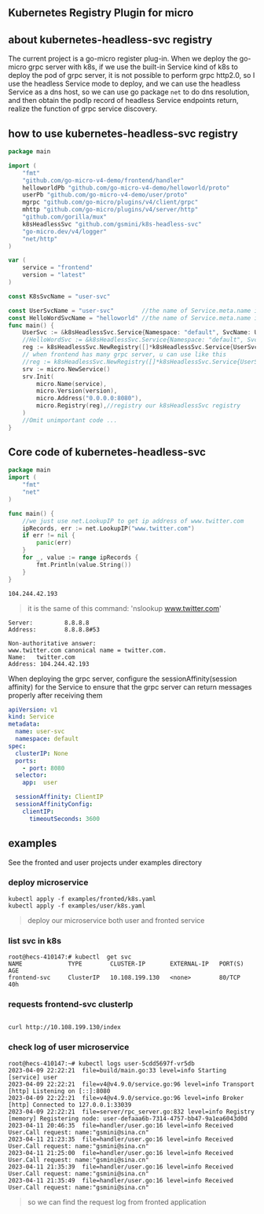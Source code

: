 Kubernetes Registry Plugin for micro
---

## about kubernetes-headless-svc registry

The current project is a go-micro register plug-in.
When we deploy the go-micro grpc server with k8s, if we use the built-in Service kind of k8s
to deploy the pod of grpc server, it is not possible to perform grpc http2.0, so I use the 
headless Service mode to deploy, and we can use the headless Service as a dns host, so we 
can  use go package  `net` to do dns resolution, and then obtain the podIp record of headless 
Service endpoints return, realize the function of grpc service discovery.
## how to use  kubernetes-headless-svc registry
```go
package main

import (
	"fmt"
	"github.com/go-micro-v4-demo/frontend/handler"
	helloworldPb "github.com/go-micro-v4-demo/helloworld/proto"
	userPb "github.com/go-micro-v4-demo/user/proto"
	mgrpc "github.com/go-micro/plugins/v4/client/grpc"
	mhttp "github.com/go-micro/plugins/v4/server/http"
	"github.com/gorilla/mux"
	k8sHeadlessSvc "github.com/gsmini/k8s-headless-svc"
	"go-micro.dev/v4/logger"
	"net/http"
)

var (
	service = "frontend"
	version = "latest"
)

const K8sSvcName = "user-svc"

const UserSvcName = "user-svc"        //the name of Service.meta.name in k8s
const HelloWordSvcName = "helloworld" //the name of Service.meta.name in k8s
func main() {
	UserSvc := &k8sHeadlessSvc.Service{Namespace: "default", SvcName: UserSvcName, PodPort: 8080}
	//HelloWordSvc := &k8sHeadlessSvc.Service{Namespace: "default", SvcName: HelloWordSvcName, PodPort: 9090}
	reg := k8sHeadlessSvc.NewRegistry([]*k8sHeadlessSvc.Service{UserSvc})
	// when frontend has many grpc server, u can use like this
	//reg := k8sHeadlessSvc.NewRegistry([]*k8sHeadlessSvc.Service{UserSvc},[]*k8sHeadlessSvc.Service{HelloWordSvcName})
	srv := micro.NewService()
	srv.Init(
		micro.Name(service),
		micro.Version(version),
		micro.Address("0.0.0.0:8080"), 
		micro.Registry(reg),//registry our k8sHeadlessSvc registry
	)
	//Omit unimportant code ...
}
```

## Core  code of  kubernetes-headless-svc
```go
package main
import (
	"fmt"
	"net"
)

func main() {
	//we just use net.LookupIP to get ip address of www.twitter.com
	ipRecords, err := net.LookupIP("www.twitter.com")
	if err != nil {
		panic(err)
	}
	for _, value := range ipRecords {
		fmt.Println(value.String())
	}
}
```

```shell
104.244.42.193
```
> it is the same of this command: 'nslookup www.twitter.com'
```shell
Server:         8.8.8.8
Address:        8.8.8.8#53

Non-authoritative answer:
www.twitter.com canonical name = twitter.com.
Name:   twitter.com
Address: 104.244.42.193

```


When deploying the grpc server, configure the sessionAffinity(session affinity) for the Service
to ensure that the grpc server can return messages properly after receiving them
```yaml
apiVersion: v1
kind: Service
metadata:
  name: user-svc
  namespace: default
spec:
  clusterIP: None
  ports:
    - port: 8080
  selector:
    app:  user

  sessionAffinity: ClientIP
  sessionAffinityConfig:
    clientIP:
      timeoutSeconds: 3600
```
## examples
See the fronted and user projects under examples directory
### deploy microservice
```shell
kubectl apply -f examples/fronted/k8s.yaml
kubectl apply -f examples/user/k8s.yaml
```
> deploy our microservice  both user and fronted service

### list svc in k8s
```shell
root@hecs-410147:# kubectl  get svc
NAME             TYPE        CLUSTER-IP       EXTERNAL-IP   PORT(S)    AGE
frontend-svc     ClusterIP   10.108.199.130   <none>        80/TCP     40h
```
### requests frontend-svc clusterIp
```shell

curl http://10.108.199.130/index
```
### check log of user microservice
```shell
root@hecs-410147:~# kubectl logs user-5cdd5697f-vr5db
2023-04-09 22:22:21  file=build/main.go:33 level=info Starting [service] user
2023-04-09 22:22:21  file=v4@v4.9.0/service.go:96 level=info Transport [http] Listening on [::]:8080
2023-04-09 22:22:21  file=v4@v4.9.0/service.go:96 level=info Broker [http] Connected to 127.0.0.1:33039
2023-04-09 22:22:21  file=server/rpc_server.go:832 level=info Registry [memory] Registering node: user-defaaa6b-7314-4757-bb47-9a1ea6043d0d
2023-04-11 20:46:35  file=handler/user.go:16 level=info Received User.Call request: name:"gsmini@sina.cn"
2023-04-11 21:23:35  file=handler/user.go:16 level=info Received User.Call request: name:"gsmini@sina.cn"
2023-04-11 21:25:00  file=handler/user.go:16 level=info Received User.Call request: name:"gsmini@sina.cn"
2023-04-11 21:35:39  file=handler/user.go:16 level=info Received User.Call request: name:"gsmini@sina.cn"
2023-04-11 21:35:49  file=handler/user.go:16 level=info Received User.Call request: name:"gsmini@sina.cn"
```
> so we can find the request log from fronted application